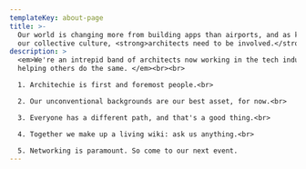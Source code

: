 ```yaml
---
templateKey: about-page
title: >-
  Our world is changing more from building apps than airports, and as keepers of
  our collective culture, <strong>architects need to be involved.</strong>
description: >
  <em>We're an intrepid band of architects now working in the tech industry and
  helping others do the same. </em><br><br>

  1. Architechie is first and foremost people.<br>

  2. Our unconventional backgrounds are our best asset, for now.<br>

  3. Everyone has a different path, and that's a good thing.<br>

  4. Together we make up a living wiki: ask us anything.<br>

  5. Networking is paramount. So come to our next event.
---
```


